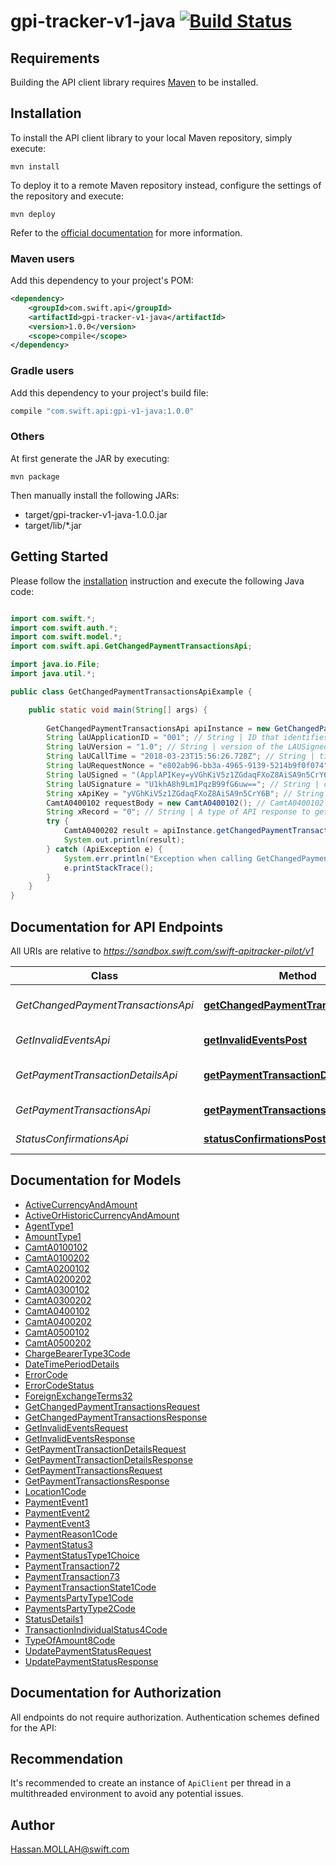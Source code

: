 # gpi-tracker-v1-java [![Build Status](https://travis-ci.com/swiftinc/gpi-tracker-v1-java.svg?branch=master)](https://travis-ci.com/swiftinc/gpi-tracker-v1-java)

## Requirements

Building the API client library requires [Maven](https://maven.apache.org/) to be installed.

## Installation

To install the API client library to your local Maven repository, simply execute:

```shell
mvn install
```

To deploy it to a remote Maven repository instead, configure the settings of the repository and execute:

```shell
mvn deploy
```

Refer to the [official documentation](https://maven.apache.org/plugins/maven-deploy-plugin/usage.html) for more information.

### Maven users

Add this dependency to your project's POM:

```xml
<dependency>
    <groupId>com.swift.api</groupId>
    <artifactId>gpi-tracker-v1-java</artifactId>
    <version>1.0.0</version>
    <scope>compile</scope>
</dependency>
```

### Gradle users

Add this dependency to your project's build file:

```groovy
compile "com.swift.api:gpi-v1-java:1.0.0"
```

### Others

At first generate the JAR by executing:

    mvn package

Then manually install the following JARs:

* target/gpi-tracker-v1-java-1.0.0.jar
* target/lib/*.jar

## Getting Started

Please follow the [installation](#installation) instruction and execute the following Java code:

```java

import com.swift.*;
import com.swift.auth.*;
import com.swift.model.*;
import com.swift.api.GetChangedPaymentTransactionsApi;

import java.io.File;
import java.util.*;

public class GetChangedPaymentTransactionsApiExample {

    public static void main(String[] args) {
        
        GetChangedPaymentTransactionsApi apiInstance = new GetChangedPaymentTransactionsApi();
        String laUApplicationID = "001"; // String | ID that identifies the application generationg the API and used by the gpi Connector to retrieve the related LAU keys
        String laUVersion = "1.0"; // String | version of the LAUSigned header. Mandatory. \"1.0\" for this first release
        String laUCallTime = "2018-03-23T15:56:26.728Z"; // String | timestamp in UTC of the API call in the format YYYY-MM-DDTHH:MM:SS.sssZ
        String laURequestNonce = "e802ab96-bb3a-4965-9139-5214b9f0f074"; // String | a random value generated by the client. Provided with the request and copied by the gpi Connector on the response
        String laUSigned = "(ApplAPIKey=yVGhKiV5z1ZGdaqFXoZ8AiSA9n5CrY6B),(RBACRole=[FullViewer/Scope/cclabeb0])"; // String | service specific HTTP headers
        String laUSignature = "U1khA8h9Lm1PqzB99fG6uw=="; // String | contains the LAU signature, base64 ecoded
        String xApiKey = "yVGhKiV5z1ZGdaqFXoZ8AiSA9n5CrY6B"; // String | An API key given to your application to authenticate against the sandbox URL
        CamtA0400102 requestBody = new CamtA0400102(); // CamtA0400102 | Last Changed Payment Transactions Request
        String xRecord = "0"; // String | A type of API response to get from API Sandbox. A value between 1 and 13
        try {
            CamtA0400202 result = apiInstance.getChangedPaymentTransactionsPost(laUApplicationID, laUVersion, laUCallTime, laURequestNonce, laUSigned, laUSignature, xApiKey, requestBody, xRecord);
            System.out.println(result);
        } catch (ApiException e) {
            System.err.println("Exception when calling GetChangedPaymentTransactionsApi#getChangedPaymentTransactionsPost");
            e.printStackTrace();
        }
    }
}

```

## Documentation for API Endpoints

All URIs are relative to *https://sandbox.swift.com/swift-apitracker-pilot/v1*

Class | Method | HTTP request | Description
------------ | ------------- | ------------- | -------------
*GetChangedPaymentTransactionsApi* | [**getChangedPaymentTransactionsPost**](docs/GetChangedPaymentTransactionsApi.md#getChangedPaymentTransactionsPost) | **POST** /get_changed_payment_transactions | Get Changed Payment Transactions
*GetInvalidEventsApi* | [**getInvalidEventsPost**](docs/GetInvalidEventsApi.md#getInvalidEventsPost) | **POST** /get_invalid_events | Get Invalid Events
*GetPaymentTransactionDetailsApi* | [**getPaymentTransactionDetailsPost**](docs/GetPaymentTransactionDetailsApi.md#getPaymentTransactionDetailsPost) | **POST** /get_payment_transaction_details | Get Payment Transaction Details
*GetPaymentTransactionsApi* | [**getPaymentTransactionsPost**](docs/GetPaymentTransactionsApi.md#getPaymentTransactionsPost) | **POST** /get_payment_transactions | Get Payment Transactions
*StatusConfirmationsApi* | [**statusConfirmationsPost**](docs/StatusConfirmationsApi.md#statusConfirmationsPost) | **POST** /status_confirmations | Status Confirmations


## Documentation for Models

 - [ActiveCurrencyAndAmount](docs/ActiveCurrencyAndAmount.md)
 - [ActiveOrHistoricCurrencyAndAmount](docs/ActiveOrHistoricCurrencyAndAmount.md)
 - [AgentType1](docs/AgentType1.md)
 - [AmountType1](docs/AmountType1.md)
 - [CamtA0100102](docs/CamtA0100102.md)
 - [CamtA0100202](docs/CamtA0100202.md)
 - [CamtA0200102](docs/CamtA0200102.md)
 - [CamtA0200202](docs/CamtA0200202.md)
 - [CamtA0300102](docs/CamtA0300102.md)
 - [CamtA0300202](docs/CamtA0300202.md)
 - [CamtA0400102](docs/CamtA0400102.md)
 - [CamtA0400202](docs/CamtA0400202.md)
 - [CamtA0500102](docs/CamtA0500102.md)
 - [CamtA0500202](docs/CamtA0500202.md)
 - [ChargeBearerType3Code](docs/ChargeBearerType3Code.md)
 - [DateTimePeriodDetails](docs/DateTimePeriodDetails.md)
 - [ErrorCode](docs/ErrorCode.md)
 - [ErrorCodeStatus](docs/ErrorCodeStatus.md)
 - [ForeignExchangeTerms32](docs/ForeignExchangeTerms32.md)
 - [GetChangedPaymentTransactionsRequest](docs/GetChangedPaymentTransactionsRequest.md)
 - [GetChangedPaymentTransactionsResponse](docs/GetChangedPaymentTransactionsResponse.md)
 - [GetInvalidEventsRequest](docs/GetInvalidEventsRequest.md)
 - [GetInvalidEventsResponse](docs/GetInvalidEventsResponse.md)
 - [GetPaymentTransactionDetailsRequest](docs/GetPaymentTransactionDetailsRequest.md)
 - [GetPaymentTransactionDetailsResponse](docs/GetPaymentTransactionDetailsResponse.md)
 - [GetPaymentTransactionsRequest](docs/GetPaymentTransactionsRequest.md)
 - [GetPaymentTransactionsResponse](docs/GetPaymentTransactionsResponse.md)
 - [Location1Code](docs/Location1Code.md)
 - [PaymentEvent1](docs/PaymentEvent1.md)
 - [PaymentEvent2](docs/PaymentEvent2.md)
 - [PaymentEvent3](docs/PaymentEvent3.md)
 - [PaymentReason1Code](docs/PaymentReason1Code.md)
 - [PaymentStatus3](docs/PaymentStatus3.md)
 - [PaymentStatusType1Choice](docs/PaymentStatusType1Choice.md)
 - [PaymentTransaction72](docs/PaymentTransaction72.md)
 - [PaymentTransaction73](docs/PaymentTransaction73.md)
 - [PaymentTransactionState1Code](docs/PaymentTransactionState1Code.md)
 - [PaymentsPartyType1Code](docs/PaymentsPartyType1Code.md)
 - [PaymentsPartyType2Code](docs/PaymentsPartyType2Code.md)
 - [StatusDetails1](docs/StatusDetails1.md)
 - [TransactionIndividualStatus4Code](docs/TransactionIndividualStatus4Code.md)
 - [TypeOfAmount8Code](docs/TypeOfAmount8Code.md)
 - [UpdatePaymentStatusRequest](docs/UpdatePaymentStatusRequest.md)
 - [UpdatePaymentStatusResponse](docs/UpdatePaymentStatusResponse.md)


## Documentation for Authorization

All endpoints do not require authorization.
Authentication schemes defined for the API:

## Recommendation

It's recommended to create an instance of `ApiClient` per thread in a multithreaded environment to avoid any potential issues.

## Author

Hassan.MOLLAH@swift.com
